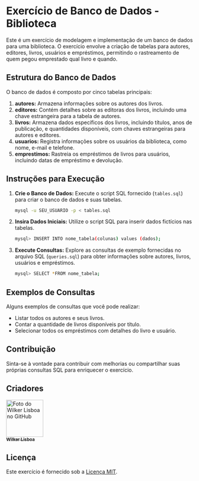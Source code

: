 # Exercício de Banco de Dados - Biblioteca

Este é um exercício de modelagem e implementação de um banco de dados para uma biblioteca. O exercício envolve a criação de tabelas para autores, editores, livros, usuários e empréstimos, permitindo o rastreamento de quem pegou emprestado qual livro e quando.

## Estrutura do Banco de Dados

O banco de dados é composto por cinco tabelas principais:

1. **autores:** Armazena informações sobre os autores dos livros.
2. **editores:** Contém detalhes sobre as editoras dos livros, incluindo uma chave estrangeira para a tabela de autores.
3. **livros:** Armazena dados específicos dos livros, incluindo títulos, anos de publicação, e quantidades disponíveis, com chaves estrangeiras para autores e editores.
4. **usuarios:** Registra informações sobre os usuários da biblioteca, como nome, e-mail e telefone.
5. **emprestimos:** Rastreia os empréstimos de livros para usuários, incluindo datas de empréstimo e devolução.

## Instruções para Execução

1. **Crie o Banco de Dados:** Execute o script SQL fornecido (`tables.sql`) para criar o banco de dados e suas tabelas.
   
    ```bash
    mysql -u SEU_USUARIO -p < tables.sql
    ```

2. **Insira Dados Iniciais:** Utilize o script SQL para inserir dados fictícios nas tabelas.

    ```bash
    mysql> INSERT INTO nome_tabela(colunas) values (dados);
    ```

3. **Execute Consultas:** Explore as consultas de exemplo fornecidas no arquivo SQL (`queries.sql`) para obter informações sobre autores, livros, usuários e empréstimos.

    ```bash
    mysql> SELECT *FROM nome_tabela;
    ```

## Exemplos de Consultas

Alguns exemplos de consultas que você pode realizar:

- Listar todos os autores e seus livros.
- Contar a quantidade de livros disponíveis por título.
- Selecionar todos os empréstimos com detalhes do livro e usuário.

## Contribuição

Sinta-se à vontade para contribuir com melhorias ou compartilhar suas próprias consultas SQL para enriquecer o exercício.

## Criadores
<tr>
    <td align="center">
      <a href="https://github.com/wilkerlisboa" title="GitHub">
        <img src="https://avatars.githubusercontent.com/u/73085812?s=400&u=c9896f5414357b8e3eff4e76c6961fbd6083c74e&v=4" width="100px;" alt="Foto do Wilker Lisboa no GitHub"/><br>
        <sub>
          <b>Wilker Lisboa</b>
        </sub>
      </a>
    </td>
</tr>

## Licença

Este exercício é fornecido sob a [Licença MIT](LICENSE).
